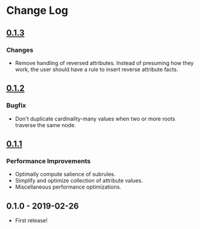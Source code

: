 # Change Log

## [0.1.3]
### Changes
- Remove handling of reversed attributes.  Instead of presuming how they
  work, the user should have a rule to insert reverse attribute facts.

## [0.1.2]
### Bugfix
- Don't duplicate cardinality-many values when two or more roots traverse
  the same node.

## [0.1.1]
### Performance Improvements
- Optimally compute salience of subrules.
- Simplify and optimize collection of attribute values.
- Miscellaneous performance optimizations.

## 0.1.0 - 2019-02-26
- First release!

[0.1.1]: https://github.com/eraserhd/clara-eql/compare/0.1.0...0.1.1
[0.1.2]: https://github.com/eraserhd/clara-eql/compare/0.1.1...0.1.2
[0.1.3]: https://github.com/eraserhd/clara-eql/compare/0.1.2...0.1.3
